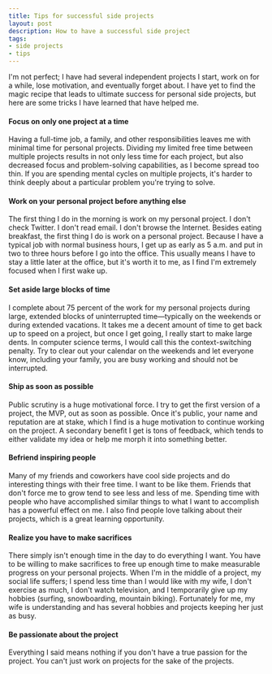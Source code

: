 ```yaml
---
title: Tips for successful side projects
layout: post
description: How to have a successful side project
tags:
- side projects
- tips
---
```


I'm not perfect; I have had several independent projects I start, work on for a while, lose motivation, and eventually forget about. I have yet to find the magic recipe that leads to ultimate success for personal side projects, but here are some tricks I have learned that have helped me.

#### Focus on only one project at a time
Having a full-time job, a family, and other responsibilities leaves me with minimal time for personal projects. Dividing my limited free time between multiple projects results in not only less time for each project, but also decreased focus and problem-solving capabilities, as I become spread too thin. If you are spending mental cycles on multiple projects, it's harder to think deeply about a particular problem you're trying to solve.

#### Work on your personal project before anything else
The first thing I do in the morning is work on my personal project. I don't check Twitter. I don't read email. I don't browse the Internet. Besides eating breakfast, the first thing I do is work on a personal project. Because I have a typical job with normal business hours, I get up as early as 5 a.m. and put in two to three hours before I go into the office. This usually means I have to stay a little later at the office, but it's worth it to me, as I find I'm extremely focused when I first wake up.

#### Set aside large blocks of time
I complete about 75 percent of the work for my personal projects during large, extended blocks of uninterrupted time—typically on the weekends or during extended vacations. It takes me a decent amount of time to get back up to speed on a project, but once I get going, I really start to make large dents. In computer science terms, I would call this the context-switching penalty. Try to clear out your calendar on the weekends and let everyone know, including your family, you are busy working and should not be interrupted.

#### Ship as soon as possible
Public scrutiny is a huge motivational force. I try to get the first version of a project, the MVP, out as soon as possible. Once it's public, your name and reputation are at stake, which I find is a huge motivation to continue working on the project. A secondary benefit I get is tons of feedback, which tends to either validate my idea or help me morph it into something better.

#### Befriend inspiring people
Many of my friends and coworkers have cool side projects and do interesting things with their free time. I want to be like them. Friends that don't force me to grow tend to see less and less of me. Spending time with people who have accomplished similar things to what I want to accomplish has a powerful effect on me. I also find people love talking about their projects, which is a great learning opportunity.

#### Realize you have to make sacrifices
There simply isn't enough time in the day to do everything I want. You have to be willing to make sacrifices to free up enough time to make measurable progress on your personal projects. When I'm in the middle of a project, my social life suffers; I spend less time than I would like with my wife, I don't exercise as much, I don't watch television, and I temporarily give up my hobbies (surfing, snowboarding, mountain biking). Fortunately for me, my wife is understanding and has several hobbies and projects keeping her just as busy.

#### Be passionate about the project
Everything I said means nothing if you don't have a true passion for the project. You can't just work on projects for the sake of the projects.